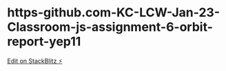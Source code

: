 # https-github.com-KC-LCW-Jan-23-Classroom-js-assignment-6-orbit-report-yep11

[Edit on StackBlitz ⚡️](https://stackblitz.com/edit/node-7ivc8k)